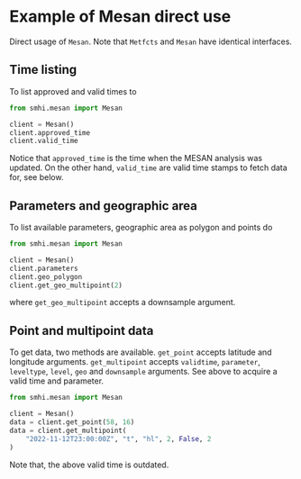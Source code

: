 # Example of Mesan direct use

Direct usage of `Mesan`. Note that `Metfcts` and `Mesan` have identical interfaces.

## Time listing

To list approved and valid times to

```python
from smhi.mesan import Mesan

client = Mesan()
client.approved_time
client.valid_time
```

Notice that `approved_time` is the time when the MESAN analysis was updated.
On the other hand, `valid_time` are valid time stamps to fetch data for,
see below.

## Parameters and geographic area

To list available parameters, geographic area as polygon and points do

```python
from smhi.mesan import Mesan

client = Mesan()
client.parameters
client.geo_polygon
client.get_geo_multipoint(2)
```

where `get_geo_multipoint` accepts a downsample argument.

## Point and multipoint data

To get data, two methods are available.
`get_point` accepts latitude and longitude arguments.
`get_multipoint` accepts `validtime`, `parameter`,
`leveltype`, `level`, `geo` and `downsample` arguments.
See above to acquire a valid time and parameter.

```python
from smhi.mesan import Mesan

client = Mesan()
data = client.get_point(58, 16)
data = client.get_multipoint(
    "2022-11-12T23:00:00Z", "t", "hl", 2, False, 2
)
```

Note that, the above valid time is outdated.

